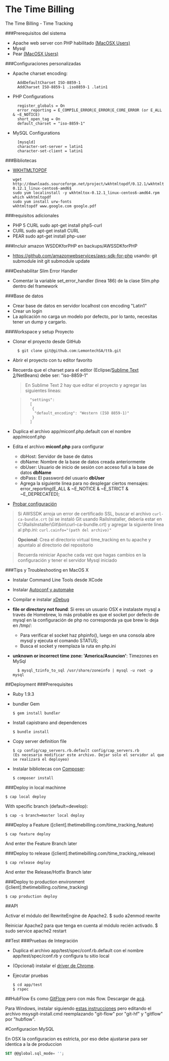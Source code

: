 The Time Billing
================================

The Time Billing - Time Tracking


###Prerequisitos del sistema
* Apache web server con PHP habilitado [(MacOSX Users)][1]
* Mysql
* Pear [(MacOSX Users)][2]

###Configuraciones personalizadas
* Apache charset encoding:

        AddDefaultCharset ISO-8859-1
        AddCharset ISO-8859-1 .iso8859-1 .latin1

* PHP Configurations

        register_globals = On
        error_reporting = E_COMPILE_ERROR|E_ERROR|E_CORE_ERROR (or E_ALL & ~E_NOTICE)
        short_open_tag = On
        default_charset = "iso-8859-1"

* MySQL Configurations

        [mysqld]
        character-set-server = latin1
        character-set-client = latin1

###Bibliotecas

* [WKHTMLTOPDF](http://wkhtmltopdf.org/)

  ````
  wget http://downloads.sourceforge.net/project/wkhtmltopdf/0.12.1/wkhtmltox-0.12.1_linux-centos6-amd6$
  sudo yum localinstall -y wkhtmltox-0.12.1_linux-centos6-amd64.rpm
  which wkhtmltopdf
  sudo yum install urw-fonts
  wkhtmltopdf www.google.com google.pdf
  ````

###requisitos adicionales

* PHP 5 CURL sudo apt-get install php5-curl
* CURL		 sudo apt-get install CURL
* PEAR		 sudo apt-get install php-user

###Incluir amazon WSDDKforPHP en backups/AWSSDKforPHP
* https://github.com/amazonwebservices/aws-sdk-for-php usando:
    git submodule init
    git submodule update

###Deshabilitar Slim Error Handler
* Comentar la variable set_error_handler (linea 186) de la clase Slim.php dentro del framework

###Base de datos
* Crear base de datos en servidor localhost con encoding "Latin1"
* Crear un login
* La aplicación no carga un modelo por defecto, por lo tanto, necesitas tener un dump y cargarlo.

###Workspace y setup Proyecto
* Clonar el proyecto desde GitHub

        $ git clone git@github.com:LemontechSA/ttb.git

* Abrir el proyecto con tu editor favorito
* Recuerda que el charset para el editor (Eclipse/[Sublime Text 2][10]/NetBeans) debe ser: "iso-8859-1"
  > En Sublime Text 2 hay que editar el proyecto y agregar las siguientes líneas:

  >       "settings":
  >       [
  >        {
  >         "default_encoding": "Western (ISO 8859-1)"
  >        }
  >       ]

* Duplica el archivo app/miconf.php.default con el nombre app/miconf.php
* Edita el archivo **miconf.php** para configurar
  * dbHost: Servidor de base de datos
  * dbName: Nombre de la base de datos creada anteriormente
  * dbUser: Usuario de inicio de sesión con acceso full a la base de datos **dbName**
  * dbPass: El password del usuario **dbUser**
  * Agrega la siguiente linea para no desplegar ciertos mensajes:
    error_reporting(E_ALL & ~E_NOTICE & ~E_STRICT & ~E_DEPRECATED);

* [Probar configuración][6]

> Si AWSSDK arroja un error de certificado SSL, buscar el archivo ```curl-ca-bundle.crt``` (si se instaló Git usando RailsInstaller, debería estar en C:\RailsInstaller\Git\bin\curl-ca-bundle.crt) y agregar la siguiente línea al php.ini: ```curl.cainfo="(path del archivo)"```

> **Opcional**: Crea el directorio virtual time_tracking en tu apache y apuntalo al directorio del repositorio

> Recuerda reiniciar Apache cada vez que hagas cambios en la configuración y tener el servidor Mysql iniciado


###Tips y Troubleshooting en MacOS X
* Instalar Command Line Tools desde XCode
* Instalar [Autoconf y automake][4]
* Compilar e instalar [xDebug][5]

* **file or directory not found**: Si eres un usuario OSX e instalaste mysql a través de Homebrew, lo más probable es que el socket por defecto de mysql en la configuración de php no corresponda ya que brew lo deja en /tmp/:
  * Para verificar el socket haz phpinfo(), luego en una consola abre mysql y ejecuta el comando STATUS;
  * Busca el socket y reemplaza la ruta en php.ini

* **unknown or incorrect time zone: 'America/Asuncion'**: Timezones en MySql

        $ mysql_tzinfo_to_sql /usr/share/zoneinfo | mysql -u root -p mysql


##Deployment
###Prerequisites
  * Ruby 1.9.3
  * bundler Gem

        $ gem install bundler

  * Install capistrano and dependences

        $ bundle install

  * Copy server definition file

        $ cp config/cap_servers.rb.default config/cap_servers.rb
        (Es necesario modificar este archivo. Dejar solo el servidor al que se realizará el deployeo)
        
  * Instalar bibliotecas con [Composer][12]:

        $ composer install

###Deploy in local machinne

    $ cap local deploy

  With  specific branch (default=develop):

    $ cap -s branch=master local deploy

###Deploy a Feature ([client].thetimebilling.com/time_tracking_feature)

    $ cap feature deploy

  And enter the Feature Branch later

###Deploy to release ([client].thetimebilling.com/time_tracking_release)

    $ cap release deploy

  And enter the Release/Hotfix Branch later

###Deploy to production environment ([client].thetimebilling.co/time_tracking)

    $ cap production deploy

##API

Activar el módulo del RewriteEngine de Apache2.
$ sudo a2enmod rewrite

Reiniciar Apache2 para que tenga en cuenta al módulo recién activado.
$ sudo service apache2 restart

##Test
###Pruebas de Integración
  * Duplica el archivo app/test/spec/conf.rb.default con el nombre app/test/spec/conf.rb y configura tu sitio local
  * (Opcional) instalar el [driver de Chrome][11].
  * Ejecutar pruebas

        $ cd app/test
        $ rspec


##HubFlow
Es como [GitFlow][7] pero con más flow. Descargar de [acá][8].

Para Windows, instalar siguiendo [estas instrucciones][9] pero editando el archivo msysgit-install.cmd reemplazando "git-flow" por "git-hf" y "gitflow" por "hubflow".

#Configuracion MySQL

En OSX la configuracion es estricta, por eso debe ajustarse para ser identica a la de produccion

```sql
SET @@global.sql_mode= '';
```

[1]: https://gist.github.com/3867988
[2]: https://gist.github.com/3868074
[4]: http://www.mattvsworld.com/blog/2010/02/install-the-latest-autoconf-and-automake-on-mac-os-10-6
[5]: http://xdebug.org/wizard.php
[6]: http://localhost/time_tracking
[7]: https://github.com/nvie/gitflow
[8]: https://github.com/datasift/gitflow
[9]: https://github.com/nvie/gitflow/wiki/Windows
[10]: http://www.sublimetext.com/
[11]: https://github.com/LemontechSA/ttb/wiki/Correr-Capybara-con-Chrome
[12]: https://getcomposer.org/
